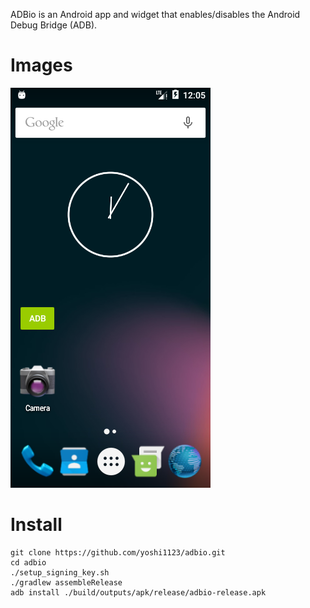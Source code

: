 ADBio is an Android app and widget that enables/disables the Android Debug
Bridge (ADB).

# Images

![Screenshot 1](metadata/en-US/images/phoneScreenshots/1.png)

# Install

    git clone https://github.com/yoshi1123/adbio.git
    cd adbio
    ./setup_signing_key.sh
    ./gradlew assembleRelease
    adb install ./build/outputs/apk/release/adbio-release.apk

